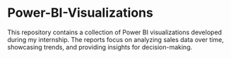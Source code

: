 # Power-BI-Visualizations
This repository contains a collection of Power BI visualizations developed during my internship. The reports focus on analyzing sales data over time, showcasing trends, and providing insights for decision-making.
